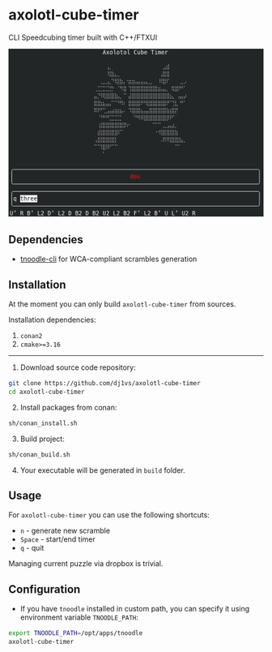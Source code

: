 # axolotl-cube-timer

CLI Speedcubing timer built with C++/FTXUI

![](https://raw.githubusercontent.com/dj1vs/axolotl-cube-timer/66dd1ce225a546958d3aa3e13481b0e694e08de4/assets/screenshot.png)

## Dependencies

- [tnoodle-cli](https://github.com/SpeedcuberOSS/tnoodle-cli) for WCA-compliant scrambles generation

## Installation

At the moment you can only build `axolotl-cube-timer` from sources.

Installation dependencies:
1. `conan2`
2. `cmake>=3.16`

---

1. Download source code repository:
```bash
git clone https://github.com/dj1vs/axolotl-cube-timer
cd axolotl-cube-timer
```
2. Install packages from conan:
```bash
sh/conan_install.sh
```
3. Build project:
```bash
sh/conan_build.sh
```
4. Your executable will be generated in `build` folder.

## Usage

For `axolotl-cube-timer` you can use the following shortcuts:

- `n` - generate new scramble
- `Space` - start/end timer
- `q` - quit

Managing current puzzle via dropbox is trivial.

## Configuration

- If you have `tnoodle` installed in custom path, you can specify it using environment variable `TNOODLE_PATH`:

```bash
export TNOODLE_PATH=/opt/apps/tnoodle
axolotl-cube-timer
```